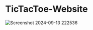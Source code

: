 # TicTacToe-Website
![Screenshot 2024-09-13 222536](https://github.com/user-attachments/assets/b04e951b-1af0-479f-8a9e-e0ad46c455a6)
